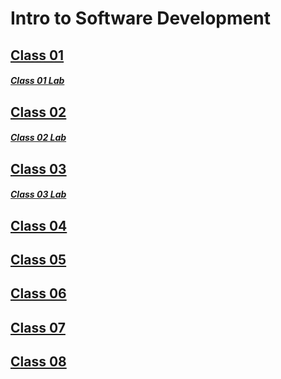 # Intro to Software Development

## [Class 01](/Reading-Notes/102/Class01)

##### [Class 01 Lab](/Reading-Notes/102/Class01/Lab01)

## [Class 02](/Reading-Notes/102/Class02)

##### [Class 02 Lab](/Reading-Notes/102/Class02/Lab02)

## [Class 03](/Reading-Notes/102/Class03)

##### [Class 03 Lab](/Reading-Notes/102/Class03/Lab03)

## [Class 04](/Reading-Notes/102/Class04)

#####

## [Class 05](/Reading-Notes/102/Class05)

## [Class 06](/Reading-Notes/102/Class06)

## [Class 07](/Reading-Notes/102/Class07)

## [Class 08](/Reading-Notes/102/Class08)